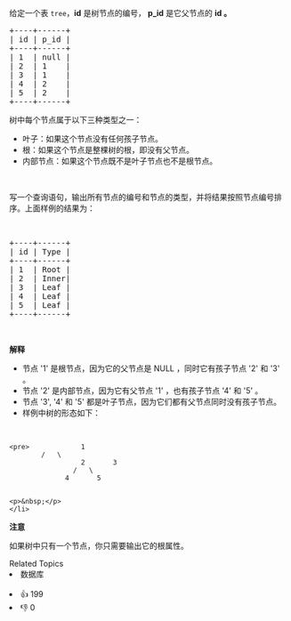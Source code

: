 <p>给定一个表&nbsp;<code>tree</code>，<strong>id</strong> 是树节点的编号，&nbsp;<strong>p_id</strong>&nbsp;是它父节点的&nbsp;<strong>id 。</strong></p>

<pre>+----+------+
| id | p_id |
+----+------+
| 1  | null |
| 2  | 1    |
| 3  | 1    |
| 4  | 2    |
| 5  | 2    |
+----+------+</pre>

<p>树中每个节点属于以下三种类型之一：</p>

<ul> 
 <li>叶子：如果这个节点没有任何孩子节点。</li> 
 <li>根：如果这个节点是整棵树的根，即没有父节点。</li> 
 <li>内部节点：如果这个节点既不是叶子节点也不是根节点。</li> 
</ul>

<p>&nbsp;</p>

<p>写一个查询语句，输出所有节点的编号和节点的类型，并将结果按照节点编号排序。上面样例的结果为：</p>

<p>&nbsp;</p>

<pre>+----+------+
| id | Type |
+----+------+
| 1  | Root |
| 2  | Inner|
| 3  | Leaf |
| 4  | Leaf |
| 5  | Leaf |
+----+------+
</pre>

<p>&nbsp;</p>

<p><strong>解释</strong></p>

<ul> 
 <li>节点 '1' 是根节点，因为它的父节点是 NULL ，同时它有孩子节点 '2' 和 '3' 。</li> 
 <li>节点 '2' 是内部节点，因为它有父节点 '1' ，也有孩子节点 '4' 和 '5' 。</li> 
 <li>节点 '3', '4' 和 '5' 都是叶子节点，因为它们都有父节点同时没有孩子节点。</li> 
 <li>样例中树的形态如下： <p>&nbsp;</p> </li>
</ul>

    <pre>			  1
    		/   \
                      2       3
                    /   \
                  4       5


    <p>&nbsp;</p>
    </li>


<p><strong>注意</strong></p>

<p>如果树中只有一个节点，你只需要输出它的根属性。</p>

<div><div>Related Topics</div><div><li>数据库</li></div></div><br><div><li>👍 199</li><li>👎 0</li></div>
